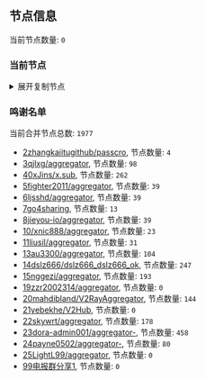 
## 节点信息
当前节点数量: `0`
### 当前节点
<details>
  <summary>展开复制节点</summary>

    

</details>

### 鸣谢名单
当前合并节点总数: `1977`
- [2zhangkaiitugithub/passcro](https://github.com/zhangkaiitugithub/passcro), 节点数量: `4`
- [3qjlxg/aggregator](https://github.com/qjlxg/aggregator), 节点数量: `98`
- [40xJins/x.sub](https://github.com/0xJins/x.sub), 节点数量: `262`
- [5fighter2011/aggregator](https://github.com/fighter2011/aggregator), 节点数量: `39`
- [6ljsshd/aggregator](https://github.com/ljsshd/aggregator), 节点数量: `39`
- [7go4sharing](https://github.com/go4sharing), 节点数量: `13`
- [8jieyou-io/aggregator](https://github.com/jieyou-io/aggregator), 节点数量: `39`
- [10/xnic888/aggregator](https://github.com/xnic888/aggregator), 节点数量: `23`
- [11liusil/aggregator](https://github.com/liusil/aggregator), 节点数量: `31`
- [13au3300/aggregator](https://github.com/au3300/aggregator), 节点数量: `104`
- [14dslz666/dslz666_dslz666_ok](https://github.com/dslz666/dslz666_dslz666_ok), 节点数量: `247`
- [15nggezi/aggregator](https://github.com/nggezi/aggregator), 节点数量: `193`
- [19zzr2002314/aggregator](https://github.com/zzr2002314/aggregator), 节点数量: `0`
- [20mahdibland/V2RayAggregator](https://github.com/mahdibland/V2RayAggregator), 节点数量: `144`
- [21yebekhe/V2Hub](https://github.com/yebekhe/V2Hub), 节点数量: `0`
- [22skywrt/aggregator](https://github.com/skywrt/aggregator), 节点数量: `178`
- [23dora-admin001/aggregator-](https://github.com/dora-admin001/aggregator-), 节点数量: `458`
- [24payne0502/aggregator-](https://github.com/payne0502/aggregator-), 节点数量: `80`
- [25LightL99/aggregator](https://github.com/LightL99/aggregator), 节点数量: `0`
- [99电报群分享1](https://github.com/cdddbc/getAirport), 节点数量: `0`


